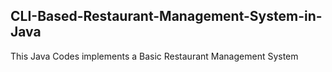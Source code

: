 ## CLI-Based-Restaurant-Management-System-in-Java
This Java Codes implements a Basic Restaurant Management System
